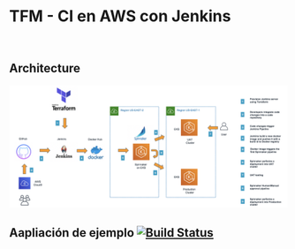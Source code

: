 # TFM - CI en AWS con Jenkins
<br />

## Architecture

<img width="1042" alt="architecture-screenshot" src="images/Architecture.png">

<br />


## Aapliación de ejemplo [![Build Status](https://travis-ci.org/spring-projects/spring-petclinic.png?branch=master)](https://travis-ci.org/spring-projects/spring-petclinic/)
